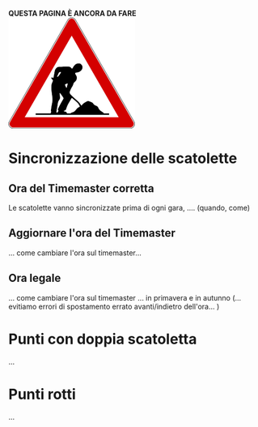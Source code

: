 **QUESTA PAGINA È ANCORA DA FARE**  
![Lavori in corso](../../img/lavori_in_corso.png)

# Sincronizzazione delle scatolette
## Ora del Timemaster corretta
Le scatolette vanno sincronizzate prima di ogni gara, .... (quando, come)

## Aggiornare l'ora del Timemaster
... come cambiare l'ora sul timemaster...

## Ora legale
... come cambiare l'ora sul timemaster ... in primavera e in autunno (... evitiamo errori di spostamento errato avanti/indietro dell'ora... )


# Punti con doppia scatoletta
... 

# Punti rotti
...
